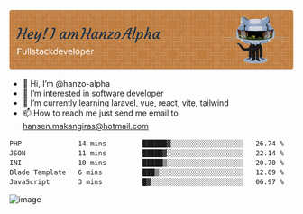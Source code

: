 ![Header](./github-header-image.png)

- 👋 Hi, I’m @hanzo-alpha
- 👀 I’m interested in software developer
- 🌱 I’m currently learning laravel, vue, react, vite, tailwind
- 📫 How to reach me just send me email to hansen.makangiras@hotmail.com 

<!---
hanzo-alpha/hanzo-alpha is a ✨ special ✨ repository because its `README.md` (this file) appears on your GitHub profile.
You can click the Preview link to take a look at your changes.
--->

<!--START_SECTION:waka-->

```txt
PHP              14 mins         ██████▓░░░░░░░░░░░░░░░░░░   26.74 %
JSON             11 mins         █████▓░░░░░░░░░░░░░░░░░░░   22.14 %
INI              10 mins         █████▒░░░░░░░░░░░░░░░░░░░   20.70 %
Blade Template   6 mins          ███▒░░░░░░░░░░░░░░░░░░░░░   12.69 %
JavaScript       3 mins          █▓░░░░░░░░░░░░░░░░░░░░░░░   06.97 %
```

<!--END_SECTION:waka-->

![image](https://github.com/hanzo-alpha/hanzo-alpha/assets/111342797/c4bd2977-6123-4017-8652-6e166259b484)

